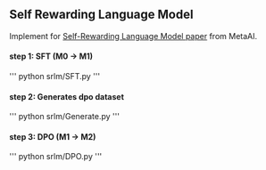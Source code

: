 ## Self Rewarding Language Model

Implement for [Self-Rewarding Language Model paper](https://arxiv.org/abs/2401.10020) from MetaAI.

#### step 1: SFT (M0 -> M1)
'''
python srlm/SFT.py
'''
#### step 2: Generates dpo dataset 
'''
python srlm/Generate.py
'''
#### step 3: DPO (M1 -> M2)
'''
python srlm/DPO.py
'''





